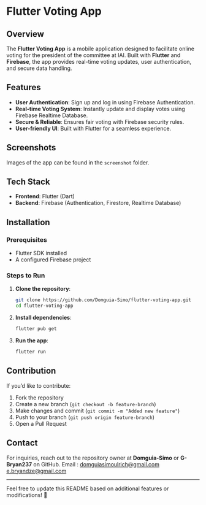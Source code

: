 # Flutter Voting App

## Overview
The **Flutter Voting App** is a mobile application designed to facilitate online voting for the president of the committee at IAI. Built with **Flutter** and **Firebase**, the app provides real-time voting updates, user authentication, and secure data handling.

## Features
- **User Authentication**: Sign up and log in using Firebase Authentication.
- **Real-time Voting System**: Instantly update and display votes using Firebase Realtime Database.
- **Secure & Reliable**: Ensures fair voting with Firebase security rules.
- **User-friendly UI**: Built with Flutter for a seamless experience.

## Screenshots
Images of the app can be found in the `screenshot` folder.

## Tech Stack
- **Frontend**: Flutter (Dart)
- **Backend**: Firebase (Authentication, Firestore, Realtime Database)

## Installation
### Prerequisites
- Flutter SDK installed
- A configured Firebase project

### Steps to Run
1. **Clone the repository**:
   ```sh
   git clone https://github.com/Domguia-Simo/flutter-voting-app.git
   cd flutter-voting-app
   ```
2. **Install dependencies**:
   ```sh
   flutter pub get
   ```
3. **Run the app**:
   ```sh
   flutter run
   ```

## Contribution
If you’d like to contribute:
1. Fork the repository
2. Create a new branch (`git checkout -b feature-branch`)
3. Make changes and commit (`git commit -m "Added new feature"`)
4. Push to your branch (`git push origin feature-branch`)
5. Open a Pull Request

## Contact
For inquiries, reach out to the repository owner at **Domguia-Simo** or **G-Bryan237** on GitHub.
Email : 
domguiasimoulrich@gmail.com
e.bryandze@gmail.com

---
Feel free to update this README based on additional features or modifications! 🚀

